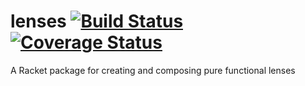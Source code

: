 lenses [![Build Status](https://travis-ci.org/jackfirth/doc-coverage.svg?branch=master)](https://travis-ci.org/jackfirth/doc-coverage) [![Coverage Status](https://coveralls.io/repos/jackfirth/lenses/badge.svg)](https://coveralls.io/r/jackfirth/lenses)
===================================
A Racket package for creating and composing pure functional lenses
